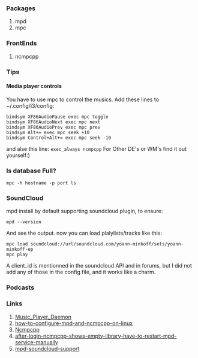 ### Packages
1. mpd
2. mpc

### FrontEnds
1. ncmpcpp

### Tips

#### Media player controls
You have to use mpc to control the musics. Add these lines to ~/.config/i3/config:
```
bindsym XF86AudioPause exec mpc toggle                                                                                             bindsym XF86AudioNext exec mpc next                                                                                                bindsym XF86AudioPrev exec mpc prev                                                                                                bindsym Alt+= exec mpc seek +10
bindsym Control+Alt+= exec mpc seek -10
```
and alse this line:
`exec_always ncmpcpp`
For Other DE's or WM's find it out yourself:)


### Is database Full?
`mpc -h hostname -p port ls`

### SoundCloud
mpd install by default supporting soundcloud plugin, to ensure:
```
mpd --version
```
And see the output. now you can load plalylists/tracks like this:
```
mpc load soundcloud://url/soundcloud.com/yoann-minkoff/sets/yoann-minkoff-ep
mpc play
```
A client_id is mentionned in the soundcloud API and in forums, but I did not add any of those in the config file, and it works like a charm.

### Podcasts

### Links
1. [Music_Player_Daemon](https://wiki.archlinux.org/index.php/Music_Player_Daemon)
2. [how-to-configure-mpd-and-ncmpcpp-on-linux](https://computingforgeeks.com/how-to-configure-mpd-and-ncmpcpp-on-linux/)
3. [Ncmpcpp](https://wiki.archlinux.org/index.php/Ncmpcpp)
4. [after-login-ncmpcpp-shows-empty-library-have-to-restart-mpd-service-manually](https://unix.stackexchange.com/questions/254960/after-login-ncmpcpp-shows-empty-library-have-to-restart-mpd-service-manually)
5. [mpd-soundcloud-support](http://www.runeaudio.com/forum/mpd-soundcloud-support-t944.html)
